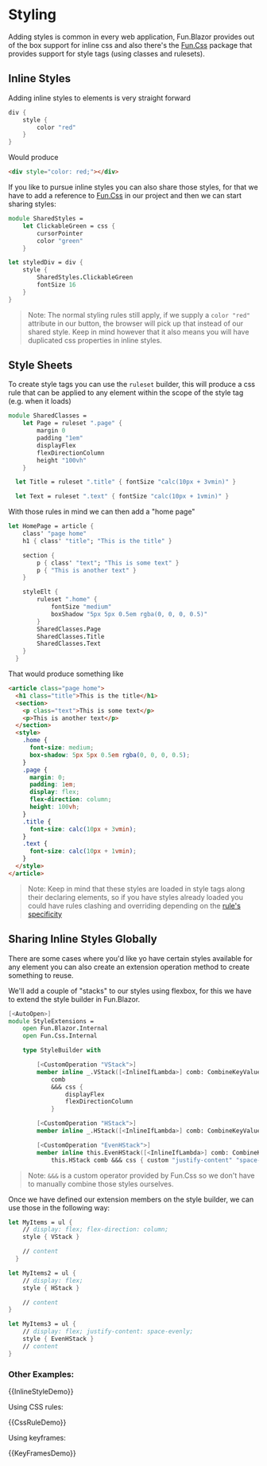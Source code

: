 # Styling

[Fun.Css]: https://github.com/slaveOftime/Fun.Css
[rule's Specificity]: https://developer.mozilla.org/en-US/docs/Web/CSS/Specificity

Adding styles is common in every web application, Fun.Blazor provides out of the box support for inline css and also there's the [Fun.Css] package that provides support for style tags (using classes and rulesets).

## Inline Styles

Adding inline styles to elements is very straight forward

```fsharp
div {
    style {
        color "red"
    }
}
```

Would produce

```html
<div style="color: red;"></div>
```

If you like to pursue inline styles you can also share those styles, for that we have to add a reference to [Fun.Css] in our project and then we can start sharing styles:

```fsharp
module SharedStyles =
    let ClickableGreen = css {
        cursorPointer
        color "green"
    }

let styledDiv = div {
    style {
        SharedStyles.ClickableGreen
        fontSize 16
    }
}
```

> Note: The normal styling rules still apply, if we supply a `color "red"` attribute in our button, the browser will pick up that instead of our shared style. Keep in mind however that it also means you will have duplicated css properties in inline styles.

## Style Sheets

To create style tags you can use the `ruleset` builder, this will produce a css rule that can be applied to any element within the scope of the style tag (e.g. when it loads)

```fsharp
module SharedClasses =
    let Page = ruleset ".page" {
        margin 0
        padding "1em"
        displayFlex
        flexDirectionColumn
        height "100vh"
    }

  let Title = ruleset ".title" { fontSize "calc(10px + 3vmin)" }

  let Text = ruleset ".text" { fontSize "calc(10px + 1vmin)" }
```

With those rules in mind we can then add a "home page"

```fsharp
let HomePage = article {
    class' "page home"
    h1 { class' "title"; "This is the title" }

    section {
        p { class' "text"; "This is some text" }
        p { "This is another text" }
    }

    styleElt {
        ruleset ".home" {
            fontSize "medium"
            boxShadow "5px 5px 0.5em rgba(0, 0, 0, 0.5)"
        }
        SharedClasses.Page
        SharedClasses.Title
        SharedClasses.Text
    }
  }
```

That would produce something like

```html
<article class="page home">
  <h1 class="title">This is the title</h1>
  <section>
    <p class="text">This is some text</p>
    <p>This is another text</p>
  </section>
  <style>
    .home {
      font-size: medium;
      box-shadow: 5px 5px 0.5em rgba(0, 0, 0, 0.5);
    }
    .page {
      margin: 0;
      padding: 1em;
      display: flex;
      flex-direction: column;
      height: 100vh;
    }
    .title {
      font-size: calc(10px + 3vmin);
    }
    .text {
      font-size: calc(10px + 1vmin);
    }
  </style>
</article>
```

> Note: Keep in mind that these styles are loaded in style tags along their declaring elements, so if you have styles already loaded you could have rules clashing and overriding depending on the [rule's specificity]

## Sharing Inline Styles Globally

There are some cases where you'd like yo have certain styles available for any element you can also create an extension operation method to create something to reuse.

We'll add a couple of "stacks" to our styles using flexbox, for this we have to extend the style builder in Fun.Blazor.

```fsharp
[<AutoOpen>]
module StyleExtensions =
    open Fun.Blazor.Internal
    open Fun.Css.Internal

    type StyleBuilder with

        [<CustomOperation "VStack">]
        member inline _.VStack([<InlineIfLambda>] comb: CombineKeyValue) =
            comb
            &&& css {
                displayFlex
                flexDirectionColumn
            }

        [<CustomOperation "HStack">]
        member inline _.HStack([<InlineIfLambda>] comb: CombineKeyValue) = comb &&& css { displayFlex }

        [<CustomOperation "EvenHStack">]
        member inline this.EvenHStack([<InlineIfLambda>] comb: CombineKeyValue) =
            this.HStack comb &&& css { custom "justify-content" "space-evenly" }

```

> Note: `&&&` is a custom operator provided by Fun.Css so we don't have to manually combine those styles ourselves.

Once we have defined our extension members on the style builder, we can use those in the following way:

```fsharp
let MyItems = ul {
    // display: flex; flex-direction: column;
    style { VStack }

    // content
  }

let MyItems2 = ul {
    // display: flex;
    style { HStack }

    // content
}

let MyItems3 = ul {
    // display: flex; justify-content: space-evenly;
    style { EvenHStack }
    // content
}
```

### Other Examples:

{{InlineStyleDemo}}

Using CSS rules:

{{CssRuleDemo}}

Using keyframes:

{{KeyFramesDemo}}
